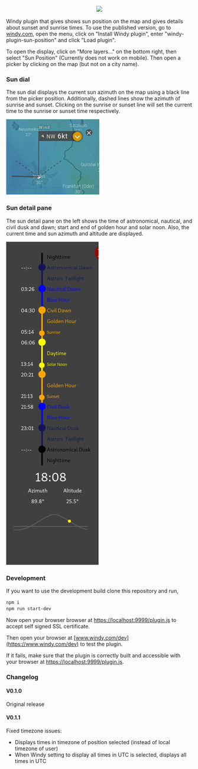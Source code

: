 <p align="center"><img src="https://www.windy.com/img/logo201802/logo-full-windycom-gray-v3.svg"></p>

Windy plugin that gives shows sun position on the map and gives details about sunset and sunrise times. To use the published version, go to [windy.com](https://www.windy.com), open the menu, click on "Install Windy plugin", enter "windy-plugin-sun-position" and click "Load plugin".

To open the display, click on "More layers..." on the bottom right, then select "Sun Position" (Currently does not work on mobile). Then open a picker by clicking on the map (but not on a city name).

### Sun dial
The sun dial displays the current sun azimuth on the map using a black line from the picker position. Additionally, dashed lines show the azimuth of sunrise and sunset. Clicking on the sunrise or sunset line will set the current time to the sunrise or sunset time respectively.

![Sun dial](pictures/sundial.jpg?raw=true "Sun dial")

### Sun detail pane
The sun detail pane on the left shows the time of astronomical, nautical, and civil dusk and dawn; start and end of golden hour and solar noon. Also, the current time and sun azimuth and altitude are displayed.

![Sun detail pane](pictures/sundetail.jpg?raw=true "Sun detail pane")

### Development
If you want to use the development build clone this repository and run,
```sh
npm i
npm run start-dev
```
Now open your browser browser at [https://localhost:9999/plugin.js](https://localhost:9999/plugin.js) to accept self signed SSL certificate.

Then open your browser at [www.windy.com/dev](https://www.windy.com/dev) to test the plugin.

If it fails, make sure that the plugin is correctly built and accessible with your browser at [https://localhost:9999/plugin.js](https://localhost:9999/plugin.js).

### Changelog
#### V0.1.0
Original release
#### V0.1.1
Fixed timezone issues:
- Displays times in timezone of position selected (instead of local timezone of user)
- When Windy setting to display all times in UTC is selected, displays all times in UTC
